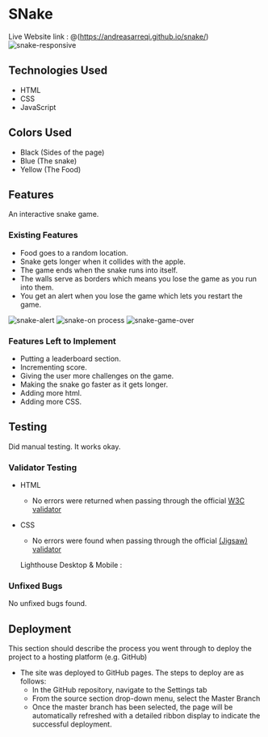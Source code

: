 # SNake
Live Website link : @(https://andreasarreqi.github.io/snake/)
![snake-responsive](https://user-images.githubusercontent.com/114533841/208973686-ba2a26f5-d7a5-437c-b4b9-35977fc7c0df.PNG)


## Technologies Used 
- HTML
- CSS
- JavaScript

## Colors Used 
- Black (Sides of the page)
- Blue (The snake) 
- Yellow (The Food)

## Features 
An interactive snake game.

### Existing Features

  - Food  goes to a random location.
  - Snake gets longer when it collides with the apple.
  - The game ends when the snake runs into itself.
  - The walls serve as borders which means you lose the game as you run into them.
  - You get an alert when you lose the game which lets you restart the game.

![snake-alert](https://user-images.githubusercontent.com/114533841/208976840-24e1079c-142d-4c1f-8dae-b6e5ff806312.PNG)
![snake-on process](https://user-images.githubusercontent.com/114533841/208976842-bcc5a35f-1bd2-4917-9f86-dfcaa18e694f.PNG)
![snake-game-over](https://user-images.githubusercontent.com/114533841/208976844-7316a838-2c3b-429d-b00c-1a3c88f9f92c.PNG)

### Features Left to Implement
  - Putting a leaderboard section.
  - Incrementing score.
  - Giving the user more challenges on the game.
  - Making the snake go faster as it gets longer.
  - Adding more html.
  - Adding more CSS.
  

## Testing 
Did manual testing. It works okay.


### Validator Testing 

- HTML
  - No errors were returned when passing through the official [W3C validator](https://validator.w3.org/nu/?doc=https%3A%2F%2Fandreasarreqi.github.io%2Fpromo-flex%2F)
- CSS
  
  - No errors were found when passing through the official [(Jigsaw) validator](https://jigsaw.w3.org/css-validator/validator)

  Lighthouse Desktop & Mobile :
  
  
### Unfixed Bugs

No unfixed bugs found.

## Deployment

This section should describe the process you went through to deploy the project to a hosting platform (e.g. GitHub) 

- The site was deployed to GitHub pages. The steps to deploy are as follows: 
  - In the GitHub repository, navigate to the Settings tab 
  - From the source section drop-down menu, select the Master Branch
  - Once the master branch has been selected, the page will be automatically refreshed with a detailed ribbon display to indicate the successful deployment. 








